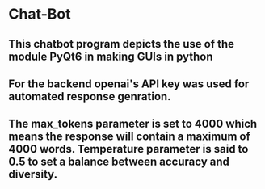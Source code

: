 # Chat-Bot

## This chatbot program depicts the use of the module PyQt6 in making GUIs in python
## For the backend openai's API key was used for automated response genration.
## The max_tokens parameter is set to 4000 which means the response will contain a maximum of 4000 words. Temperature parameter is said to 0.5 to set a balance between accuracy and diversity.
